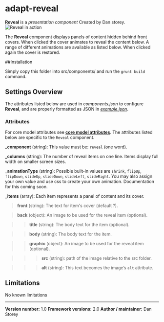 # adapt-reveal

**Reveal** is a *presentation component* Created by Dan storey.
<img src="https://raw.githubusercontent.com/danielstorey/assets/master/reveal-demo.png" alt="Reveal in action">

The **Reveal** component displays panels of content hidden behind front covers. When clicked the cover animates to reveal the content below. A range of different animations are available as listed below. When clicked again the cover is restored.

##Installation

Simply copy this folder into src/components/ and run the `grunt build` command.

## Settings Overview

The attributes listed below are used in *components.json* to configure **Reveal**, and are properly formatted as JSON in [*example.json*](https://github.com/danielstorey/adapt-reveal/example.json).

### Attributes

For core model attributes see [**core model attributes**](https://github.com/adaptlearning/adapt_framework/wiki/Core-model-attributes). The attributes listed below are specific to the `Reveal` component.

**_component** (string): This value must be: `reveal` (one word).

**_columns** (string): The number of reveal items on one line. Items display full width on smaller screen sizes.

**_animationType** (string): Possible built-in values are `shrink`, `flipUp`, `flipDown`, `slideUp`, `slideDown`, `slideLeft`, `slideRight`. You may also assign your own value and use css to create your own animation. Documentation for this coming soon.

**_items** (array): Each item represents a panel of content and its cover.

>**front** (string): The text for item's cover (default ?).

>**back** (object): An image to be used for the reveal item (optional).

>>**title** (string): The body text for the item (optional).

>>**body** (string): The body text for the item.

>>**graphic** (object): An image to be used for the reveal item (optional).

>>>**src** (string): path of the image relative to the src folder.

>>>**alt** (string): This text becomes the image’s `alt` attribute.


## Limitations

No known limitations

----------------------------
**Version number:**  1.0
**Framework versions:**  2.0
**Author / maintainer:** Dan Storey
